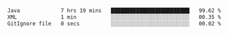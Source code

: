 <!--START_SECTION:waka-->

```txt
Java             7 hrs 19 mins   █████████████████████████   99.62 %
XML              1 min           ░░░░░░░░░░░░░░░░░░░░░░░░░   00.35 %
GitIgnore file   0 secs          ░░░░░░░░░░░░░░░░░░░░░░░░░   00.02 %
```

<!--END_SECTION:waka-->
